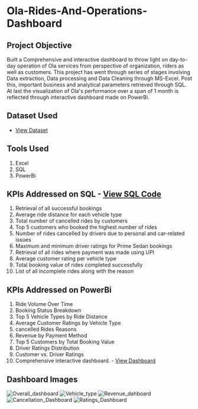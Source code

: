# Ola-Rides-And-Operations-Dashboard
## Project Objective
Built a Comprehensive and interactive dashboard to throw light on day-to-day operation of Ola services from perspective of organization, riders as well as customers. This project has went through series of stages involving Data extraction, Data processing and Data Cleaning through MS-Excel. Post this, important business and analytical parameters retrieved through SQL. At last the visualization of Ola's performance over a span of 1 month is reflected through interactive dashboard made on PowerBi.
## Dataset Used 
- <a href="https://github.com/Vivek-Newhere/Ola-Rides-And-Operations-Dashboard/blob/main/Ola%20Bookings%20Data.xlsx">View Dataset</a>
## Tools Used
1) Excel
2) SQL
3) PowerBi
## KPIs Addressed on SQL - <a href="https://github.com/Vivek-Newhere/Ola-Rides-And-Operations-Dashboard/blob/main/Ola_SQL_Answers.sql">View SQL Code</a>
1) Retrieval of all successful bookings
2) Average ride distance for each vehicle type
3) Total number of cancelled rides by customers
4) Top 5 customers who booked the highest number of rides
5) Number of rides cancelled by drivers due to personal and car-related issues
6) Maximum and minimum driver ratings for Prime Sedan bookings
7) Retrieval of all rides where payment was made using UPI
8) Average customer rating per vehicle type
9) Total booking value of rides completed successfully
10) List of all incomplete rides along with the reason

## KPIs Addressed on PowerBi
1) Ride Volume Over Time
2) Booking Status Breakdown
3) Top 5 Vehicle Types by Ride Distance
4) Average Customer Ratings by Vehicle Type
5) cancelled Rides Reasons
6) Revenue by Payment Method
7) Top 5 Customers by Total Booking Value
8)  Driver Ratings Distribution
9)   Customer vs. Driver Ratings
10) Comprehensive interactive dashboard. - <a href="https://github.com/Vivek-Newhere/Ola-Rides-And-Operations-Dashboard/blob/main/Ola%20Rides%20and%20Operations%20Dashboard.pbix">View Dashboard</a>

## Dashboard Images
![Overall_dashboard](https://github.com/user-attachments/assets/6d43a215-4d3b-41c1-84b2-82aa21cc139d)
![Vehicle_type](https://github.com/user-attachments/assets/16357443-68a8-4771-8d6d-8510758115a7)
![Revenue_dahboard](https://github.com/user-attachments/assets/44fcf36d-02af-4535-89cf-58b7716608ba)
![Cancellation_Dashboard](https://github.com/user-attachments/assets/7e61eac1-ce19-48ad-ad05-601045b99d14)
![Ratings_Dashboard](https://github.com/user-attachments/assets/4f89b1c1-d625-466c-a5ce-31870660e086)









